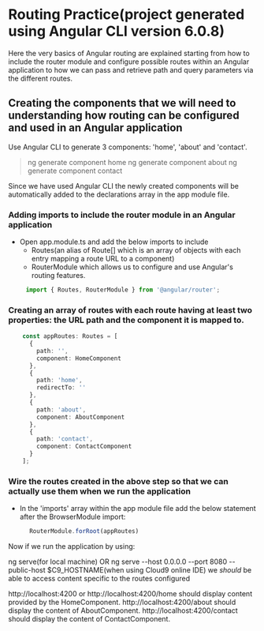 # Routing Practice(project generated using Angular CLI version 6.0.8)

Here the very basics of Angular routing are explained starting from how to include the router module and configure possible routes within an Angular application to how we can pass and retrieve path and query parameters via the different routes.

## Creating the components that we will need to understanding how routing can be configured and used in an Angular application

Use Angular CLI to generate 3 components: 'home', 'about' and 'contact'.
> ng generate component home
> ng generate component about
> ng generate component contact

Since we have used Angular CLI the newly created components will be automatically added to the declarations array in the app module file.

### Adding imports to include the router module in an Angular application

- Open app.module.ts and add the below imports to include 
    - Routes(an alias of Route[] which is an array of objects with each entry mapping a route URL to a component)
    - RouterModule which allows us to configure and use Angular's routing features.


```typescript
     import { Routes, RouterModule } from '@angular/router';
```

### Creating an array of routes with each route having at least two properties: the URL path and the component it is mapped to.

```typescript
    const appRoutes: Routes = [
      {
        path: '',
        component: HomeComponent
      },
      {
        path: 'home',
        redirectTo: ''
      },
      {
        path: 'about',
        component: AboutComponent
      },
      {
        path: 'contact',
        component: ContactComponent
      }
    ];
```

### Wire the routes created in the above step so that we can actually use them when we run the application

- In the 'imports' array within the app module file add the below statement after the BrowserModule import:

```typescript
      RouterModule.forRoot(appRoutes)
```
Now if we run the application by using:

ng serve(for local machine) 
OR 
ng serve --host 0.0.0.0 --port 8080 --public-host $C9_HOSTNAME(when using Cloud9 online IDE)
we _should_ be able to access content specific to the routes configured

http://localhost:4200 or http://localhost:4200/home should display content provided by the HomeComponent.
http://localhost:4200/about should display the content of AboutComponent.
http://localhost:4200/contact should display the content of ContactComponent.

